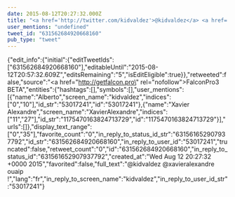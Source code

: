 ```yaml
---
date: 2015-08-12T20:27:32.000Z
title: "<a href='http://twitter.com/kidvaldez'>@kidvaldez</a> <a href='http://twitter.com/xavieralexandre'>@xavieralexandre</a> ouaip !″"
user_mentions: "undefined"
tweet_id: "631562684920668160"
pub_type: "tweet"
---
```

{"edit_info":{"initial":{"editTweetIds":["631562684920668160"],"editableUntil":"2015-08-12T20:57:32.609Z","editsRemaining":"5","isEditEligible":true}},"retweeted":false,"source":"<a href=\"http://getfalcon.pro\" rel=\"nofollow\">FalconPro3 BETA</a>","entities":{"hashtags":[],"symbols":[],"user_mentions":[{"name":"Alberto","screen_name":"kidvaldez","indices":["0","10"],"id_str":"53017241","id":"53017241"},{"name":"Xavier Alexandre","screen_name":"XavierAlexandre","indices":["11","27"],"id_str":"1175470163824713729","id":"1175470163824713729"}],"urls":[]},"display_text_range":["0","35"],"favorite_count":"0","in_reply_to_status_id_str":"631561652907937792","id_str":"631562684920668160","in_reply_to_user_id":"53017241","truncated":false,"retweet_count":"0","id":"631562684920668160","in_reply_to_status_id":"631561652907937792","created_at":"Wed Aug 12 20:27:32 +0000 2015","favorited":false,"full_text":"@kidvaldez @xavieralexandre ouaip !","lang":"fr","in_reply_to_screen_name":"kidvaldez","in_reply_to_user_id_str":"53017241"}
